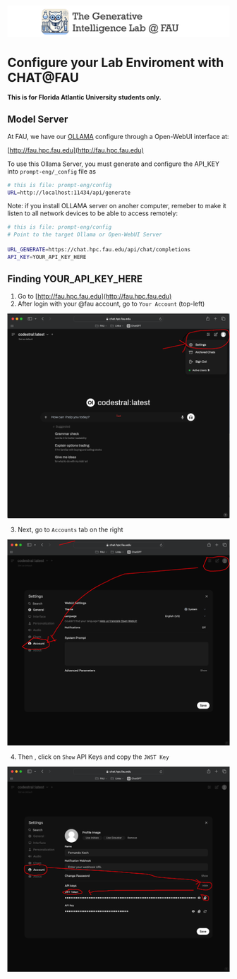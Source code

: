 ![GenI-Banner](./images/geni-banner.png)

# Configure your Lab Enviroment with CHAT@FAU

**This is for Florida Atlantic University students only.**


## Model Server

At FAU, we have our [OLLAMA](http://www.ollama.com)  configure through a Open-WebUI interface at:

[http://fau.hpc.fau.edu](http://fau.hpc.fau.edu)

To use this Ollama Server, you must generate and configure the API_KEY into `prompt-eng/_config` file as

```bash
# this is file: prompt-eng/config
URL=http://localhost:11434/api/generate
```

Note: if you install OLLAMA server on anoher computer, remeber to make it listen to all network devices to be able to access remotely:

```bash
# this is file: prompt-eng/config
# Point to the target Ollama or Open-WebUI Server

URL_GENERATE=https://chat.hpc.fau.edu/api/chat/completions
API_KEY=YOUR_API_KEY_HERE
```

## Finding **YOUR_API_KEY_HERE** 

1. Go to [http://fau.hpc.fau.edu](http://fau.hpc.fau.edu)
2. After login with your @fau account, go to `Your Account` (top-left)

![Your Account](./images/chatfau-login.png)

3. Next, go to `Accounts` tab on the right

![Account Tab](./images/chatfau-account.png)

4. Then , click on `Show` API Keys and copy the `JWST Key` 

![API Key](./images/chatfau-key.png)
